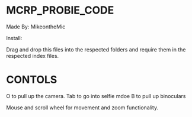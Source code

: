# MCRP_PROBIE_CODE

Made By: MikeontheMic

Install:

Drag and drop this files into the respected folders and require them in the respected index files.

# CONTOLS

O to pull up the camera.
Tab to go into selfie mdoe
B to pull up binoculars

Mouse and scroll wheel for movement and zoom functionality.
